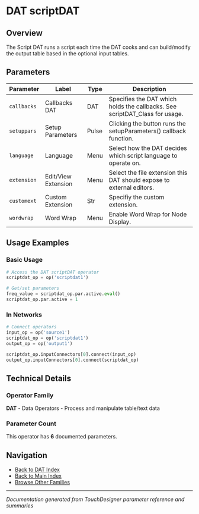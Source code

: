# DAT scriptDAT

## Overview

The Script DAT runs a script each time the DAT cooks and can build/modify the output table based in the optional input tables.

## Parameters

| Parameter | Label | Type | Description |
|-----------|-------|------|-------------|
| `callbacks` | Callbacks DAT | DAT | Specifies the DAT which holds the callbacks. See scriptDAT_Class for usage. |
| `setuppars` | Setup Parameters | Pulse | Clicking the button runs the setupParameters() callback function. |
| `language` | Language | Menu | Select how the DAT decides which script language to operate on. |
| `extension` | Edit/View Extension | Menu | Select the file extension this DAT should expose to external editors. |
| `customext` | Custom Extension | Str | Specifiy the custom extension. |
| `wordwrap` | Word Wrap | Menu | Enable Word Wrap for Node Display. |

## Usage Examples

### Basic Usage

```python
# Access the DAT scriptDAT operator
scriptdat_op = op('scriptdat1')

# Get/set parameters
freq_value = scriptdat_op.par.active.eval()
scriptdat_op.par.active = 1
```

### In Networks

```python
# Connect operators
input_op = op('source1')
scriptdat_op = op('scriptdat1')
output_op = op('output1')

scriptdat_op.inputConnectors[0].connect(input_op)
output_op.inputConnectors[0].connect(scriptdat_op)
```

## Technical Details

### Operator Family

**DAT** - Data Operators - Process and manipulate table/text data

### Parameter Count

This operator has **6** documented parameters.

## Navigation

- [Back to DAT Index](../DAT/DAT_INDEX.md)
- [Back to Main Index](../OPERATORS_INDEX.md)
- [Browse Other Families](../OPERATORS_INDEX.md#quick-navigation)

---
*Documentation generated from TouchDesigner parameter reference and summaries*

